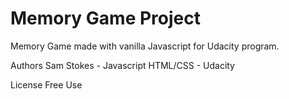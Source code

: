 # Memory Game Project
Memory Game made with vanilla Javascript for Udacity program. 

Authors
Sam Stokes - Javascript
HTML/CSS - Udacity

License
Free Use



